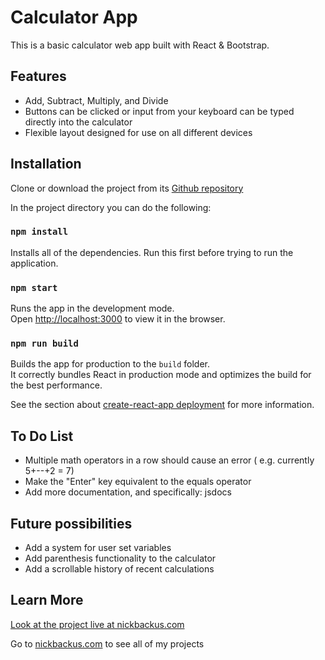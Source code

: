 # Calculator App
This is a basic calculator web app built with React & Bootstrap.

## Features
- Add, Subtract, Multiply, and Divide
- Buttons can be clicked or input from your keyboard can be typed directly into the calculator
- Flexible layout designed for use on all different devices

## Installation 
Clone or download the project from its [Github repository](https://github.com/nickbackus/calculator)

In the project directory you can do the following:

### `npm install`
Installs all of the dependencies. Run this first before trying to run the application.

### `npm start`
Runs the app in the development mode.<br>
Open [http://localhost:3000](http://localhost:3000) to view it in the browser.

### `npm run build`
Builds the app for production to the `build` folder.<br>
It correctly bundles React in production mode and optimizes the build for the best performance.

See the section about [create-react-app deployment](https://facebook.github.io/create-react-app/docs/deployment) for more information.

## To Do List
- Multiple math operators in a row should cause an error ( e.g. currently 5+--+2 = 7)
- Make the "Enter" key equivalent to the equals operator
- Add more documentation, and specifically: jsdocs

## Future possibilities 
- Add a system for user set variables
- Add parenthesis functionality to the calculator
- Add a scrollable history of recent calculations

## Learn More
[Look at the project live at nickbackus.com](http://nickbackus.com/projects/calculator/build/)

Go to [nickbackus.com](http://nickbackus.com) to see all of my projects

